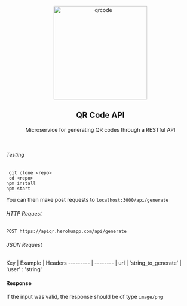 <p align="center">
  
<a href="https://apiqr.herokuapp.com/api/generate">
    <img src="https://p86.f2.n0.cdn.getcloudapp.com/items/7Ku0BzQ6/qr-code.png?v=55471b14dd702dcbd5a88c48de043b23" alt="qrcode" width=250 height=250>
  </a>
  <h2 align="center">QR Code API</h3>

  <p align="center">
    Microservice for generating QR codes through a RESTful API
    <br>
    
  </p>

</p>

<br>

###### Testing
` git clone <repo>`  
` cd <repo>`  
`npm install`  
`npm start`

You can then make post requests to `localhost:3000/api/generate`

###### HTTP Request

`POST https://apiqr.herokuapp.com/api/generate`

###### JSON Request

Key | Example | Headers
--------- | -------- | 
url | 'string_to_generate' | 'user' : 'string'

#### Response

If the input was valid, the response should be of type ` image/png `



